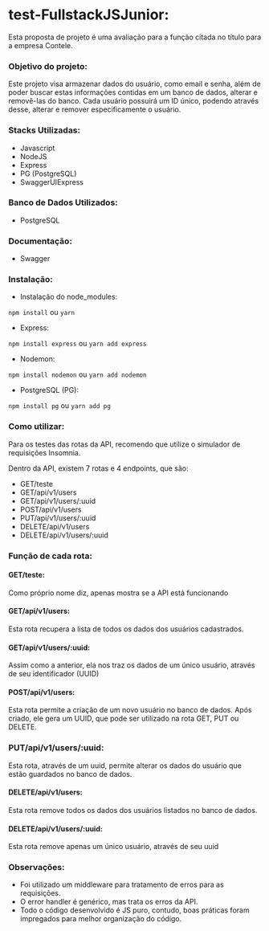 # test-FullstackJSJunior:

Esta proposta de projeto é uma avaliação para a função citada no título para a empresa Contele.

### Objetivo do projeto:

Este projeto visa armazenar dados do usuário, como email e senha, além de poder buscar estas informações contidas em um banco de dados, alterar e removê-las do banco. Cada usuário possuirá um ID único, podendo através desse, alterar e remover especificamente o usuário.

### Stacks Utilizadas:

- Javascript
- NodeJS
- Express
- PG (PostgreSQL)
- SwaggerUIExpress

### Banco de Dados Utilizados:

- PostgreSQL

### Documentação:

- Swagger

### Instalação:

- Instalação do node_modules:

```npm install``` ou
```yarn```

- Express:

```npm install express``` ou
```yarn add express```

- Nodemon:

```npm install nodemon``` ou
```yarn add nodemon```

- PostgreSQL (PG):

```npm install pg``` ou
```yarn add pg```

### Como utilizar:

Para os testes das rotas da API, recomendo que utilize o simulador de requisições Insomnia.

Dentro da API, existem 7 rotas e 4 endpoints, que são:
  - GET/teste
  - GET/api/v1/users
  - GET/api/v1/users/:uuid
  - POST/api/v1/users
  - PUT/api/v1/users/:uuid
  - DELETE/api/v1/users
  - DELETE/api/v1/users/:uuid

### Função de cada rota:

#### GET/teste:

Como próprio nome diz, apenas mostra se a API está funcionando

#### GET/api/v1/users:

Esta rota recupera a lista de todos os dados dos usuários cadastrados.

#### GET/api/v1/users/:uuid:

Assim como a anterior, ela nos traz os dados de um único usuário, através de seu identificador (UUID)

#### POST/api/v1/users:

Esta rota permite a criação de um novo usuário no banco de dados. Após criado, ele gera um UUID, que pode ser utilizado na rota GET, PUT ou DELETE.

### PUT/api/v1/users/:uuid:

Esta rota, através de um uuid, permite alterar os dados do usuário que estão guardados no banco de dados.

#### DELETE/api/v1/users:

Esta rota remove todos os dados dos usuários listados no banco de dados.

#### DELETE/api/v1/users/:uuid:

Esta rota remove apenas um único usuário, através de seu uuid

### Observações:

- Foi utilizado um middleware para tratamento de erros para as requisições.
- O error handler é genérico, mas trata os erros da API.
- Todo o código desenvolvido é JS puro, contudo, boas práticas foram impregados para melhor organização do código.